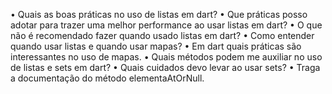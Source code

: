 • Quais as boas práticas no uso de listas em dart? 
• Que práticas posso adotar para trazer uma melhor performance ao usar listas em dart? 
• O que não é recomendado fazer quando usado listas em dart? 
• Como entender quando usar listas e quando usar mapas? 
• Em dart quais práticas são interessantes no uso de mapas. 
• Quais métodos podem me auxiliar no uso de listas e sets em dart? 
• Quais cuidados devo levar ao usar sets? 
• Traga a documentação do método elementaAtOrNull. 